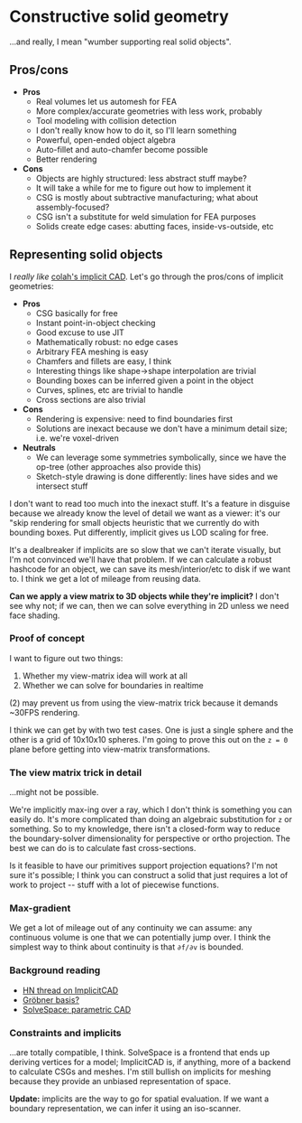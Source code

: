 # Constructive solid geometry
...and really, I mean "wumber supporting real solid objects".


## Pros/cons
+ **Pros**
  + Real volumes let us automesh for FEA
  + More complex/accurate geometries with less work, probably
  + Tool modeling with collision detection
  + I don't really know how to do it, so I'll learn something
  + Powerful, open-ended object algebra
  + Auto-fillet and auto-chamfer become possible
  + Better rendering
+ **Cons**
  + Objects are highly structured: less abstract stuff maybe?
  + It will take a while for me to figure out how to implement it
  + CSG is mostly about subtractive manufacturing; what about assembly-focused?
  + CSG isn't a substitute for weld simulation for FEA purposes
  + Solids create edge cases: abutting faces, inside-vs-outside, etc


## Representing solid objects
I _really like_ [colah's implicit CAD](https://github.com/colah/ImplicitCAD).
Let's go through the pros/cons of implicit geometries:

+ **Pros**
  + CSG basically for free
  + Instant point-in-object checking
  + Good excuse to use JIT
  + Mathematically robust: no edge cases
  + Arbitrary FEA meshing is easy
  + Chamfers and fillets are easy, I think
  + Interesting things like shape->shape interpolation are trivial
  + Bounding boxes can be inferred given a point in the object
  + Curves, splines, etc are trivial to handle
  + Cross sections are also trivial
+ **Cons**
  + Rendering is expensive: need to find boundaries first
  + Solutions are inexact because we don't have a minimum detail size; i.e.
    we're voxel-driven
+ **Neutrals**
  + We can leverage some symmetries symbolically, since we have the op-tree
    (other approaches also provide this)
  + Sketch-style drawing is done differently: lines have sides and we intersect
    stuff

I don't want to read too much into the inexact stuff. It's a feature in disguise
because we already know the level of detail we want as a viewer: it's our "skip
rendering for small objects heuristic that we currently do with bounding boxes.
Put differently, implicit gives us LOD scaling for free.

It's a dealbreaker if implicits are so slow that we can't iterate visually, but
I'm not convinced we'll have that problem. If we can calculate a robust hashcode
for an object, we can save its mesh/interior/etc to disk if we want to. I think
we get a lot of mileage from reusing data.

**Can we apply a view matrix to 3D objects while they're implicit?** I don't see
why not; if we can, then we can solve everything in 2D unless we need face
shading.


### Proof of concept
I want to figure out two things:

1. Whether my view-matrix idea will work at all
2. Whether we can solve for boundaries in realtime

(2) may prevent us from using the view-matrix trick because it demands ~30FPS
rendering.

I think we can get by with two test cases. One is just a single sphere and the
other is a grid of 10x10x10 spheres. I'm going to prove this out on the `z = 0`
plane before getting into view-matrix transformations.


### The view matrix trick in detail
...might not be possible.

We're implicitly max-ing over a ray, which I don't think is something you can
easily do. It's more complicated than doing an algebraic substitution for `z` or
something. So to my knowledge, there isn't a closed-form way to reduce the
boundary-solver dimensionality for perspective or ortho projection. The best we
can do is to calculate fast cross-sections.

Is it feasible to have our primitives support projection equations? I'm not sure
it's possible; I think you can construct a solid that just requires a lot of
work to project -- stuff with a lot of piecewise functions.


### Max-gradient
We get a lot of mileage out of any continuity we can assume: any continuous
volume is one that we can potentially jump over. I think the simplest way to
think about continuity is that `∂f/∂v` is bounded.


### Background reading
+ [HN thread on ImplicitCAD](https://news.ycombinator.com/item?id=9248174)
+ [Gröbner basis?](https://en.wikipedia.org/wiki/Gröbner_basis)
+ [SolveSpace: parametric CAD](http://solvespace.com/index.pl)


### Constraints and implicits
...are totally compatible, I think. SolveSpace is a frontend that ends up
deriving vertices for a model; ImplicitCAD is, if anything, more of a backend to
calculate CSGs and meshes. I'm still bullish on implicits for meshing because
they provide an unbiased representation of space.

**Update:** implicits are the way to go for spatial evaluation. If we want a
boundary representation, we can infer it using an iso-scanner.
